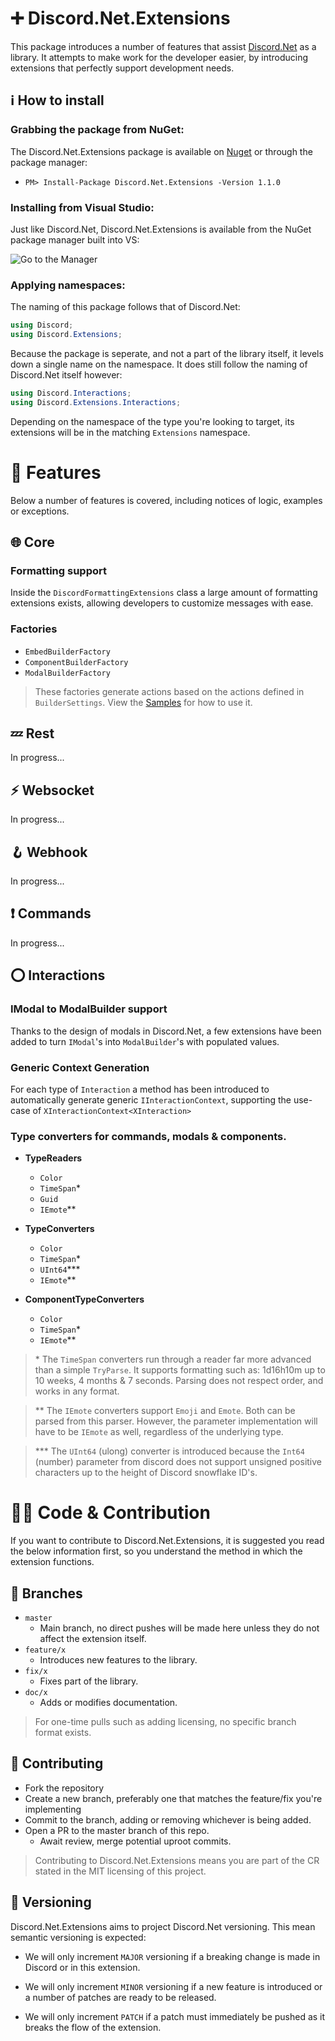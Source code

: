 # ➕ Discord.Net.Extensions

This package introduces a number of features that assist [Discord.Net](https://github.com/discord-net/Discord.Net) as a library. 
It attempts to make work for the developer easier, by introducing extensions that perfectly support development needs.

## ℹ️ How to install

### Grabbing the package from NuGet:

The Discord.Net.Extensions package is available on [Nuget](https://www.nuget.org/packages/Discord.Net.Extensions/) or through the package manager:
- `PM> Install-Package Discord.Net.Extensions -Version 1.1.0`

### Installing from Visual Studio:

Just like Discord.Net, Discord.Net.Extensions is available from the NuGet package manager built into VS:

![Go to the Manager](https://rozen.one/files/devenv_JcPwXUnJxP.png)

### Applying namespaces:

The naming of this package follows that of Discord.Net:

```cs
using Discord;
using Discord.Extensions;
```

Because the package is seperate, and not a part of the library itself, it levels down a single name on the namespace. 
It does still follow the naming of Discord.Net itself however:

```cs
using Discord.Interactions;
using Discord.Extensions.Interactions;
```

Depending on the namespace of the type you're looking to target, its extensions will be in the matching `Extensions` namespace.

# 📑 Features

Below a number of features is covered, including notices of logic, examples or exceptions.

## 🌐 Core

### Formatting support

Inside the `DiscordFormattingExtensions` class a large amount of formatting extensions exists, allowing developers to customize messages with ease.

### Factories

- `EmbedBuilderFactory`
- `ComponentBuilderFactory`
- `ModalBuilderFactory`

> These factories generate actions based on the actions defined in `BuilderSettings`. View the [Samples](https://github.com/Rozen4334/Discord.Net.Extensions/tree/master/Samples/FactoryExample) for how to use it.

## 💤 Rest

In progress...

## ⚡ Websocket

In progress...

## 🪝 Webhook

In progress...

## ❗ Commands

In progress...

## ⭕ Interactions

### IModal to ModalBuilder support

Thanks to the design of modals in Discord.Net, a few extensions have been added to turn `IModal`'s into `ModalBuilder`'s with populated values.

### Generic Context Generation

For each type of `Interaction` a method has been introduced to automatically generate generic `IInteractionContext`, 
supporting the use-case of `XInteractionContext<XInteraction>`

### Type converters for commands, modals & components.

- **TypeReaders**
  - `Color`
  - `TimeSpan`\*
  - `Guid`
  - `IEmote`\*\*

- **TypeConverters**
  - `Color`
  - `TimeSpan`\*
  - `UInt64`\*\*\*
  - `IEmote`\*\*

- **ComponentTypeConverters**
  - `Color`
  - `TimeSpan`\*
  - `IEmote`\*\*

> \* The `TimeSpan` converters run through a reader far more advanced than a simple `TryParse`. 
> It supports formatting such as: 1d16h10m up to 10 weeks, 4 months & 7 seconds. Parsing does not respect order, and works in any format.

> \*\* The `IEmote` converters support `Emoji` and `Emote`. Both can be parsed from this parser. 
> However, the parameter implementation will have to be `IEmote` as well, regardless of the underlying type.

> \*\*\* The `UInt64` (ulong) converter is introduced because the `Int64` (number) 
> parameter from discord does not support unsigned positive characters up to the height of Discord snowflake ID's.

# 🧑‍💻 Code & Contribution

If you want to contribute to Discord.Net.Extensions, it is suggested you read the below information first, so you understand the method in which the extension functions.

## 🌿 Branches

- `master`
  - Main branch, no direct pushes will be made here unless they do not affect the extension itself.
- `feature/x`
  - Introduces new features to the library.
- `fix/x`
  - Fixes part of the library.
- `doc/x`
  - Adds or modifies documentation.

> For one-time pulls such as adding licensing, no specific branch format exists.

## 🚄 Contributing

- Fork the repository
- Create a new branch, preferably one that matches the feature/fix you're implementing
- Commit to the branch, adding or removing whichever is being added.
- Open a PR to the master branch of this repo.
  - Await review, merge potential uproot commits.

> Contributing to Discord.Net.Extensions means you are part of the CR stated in the MIT licensing of this project.

## 🔢 Versioning

Discord.Net.Extensions aims to project Discord.Net versioning. This mean semantic versioning is expected:

- We will only increment `MAJOR` versioning if a breaking change is made in Discord or in this extension. 

- We will only increment `MINOR` versioning if a new feature is introduced or a number of patches are ready to be released.

- We will only increment `PATCH` if a patch must immediately be pushed as it breaks the flow of the extension.
